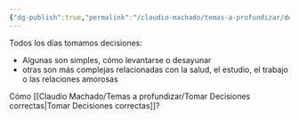 ```yaml
---
{"dg-publish":true,"permalink":"/claudio-machado/temas-a-profundizar/decisiones-cotidianas/"}
---
```


Todos los días tomamos decisiones:
- Algunas son simples, cómo levantarse o desayunar
- otras son más complejas relacionadas con la salud, el estudio, el trabajo o las relaciones amorosas

Cómo [[Claudio Machado/Temas a profundizar/Tomar Decisiones correctas\|Tomar Decisiones correctas]]?